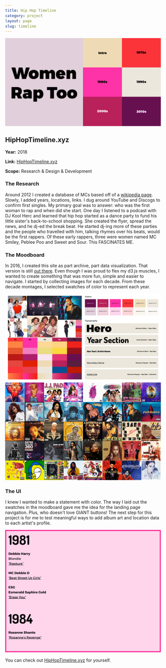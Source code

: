 ```yaml
---
title: Hip Hop Timeline
category: project
layout: page
slug: timeline
---
```


<section>
  <img src="/assets/project/timeline-2.png" alt="">

  <h2>HipHopTimeline.xyz</h2>
  <p><strong>Year:</strong> 2018</p>
  <p><strong>Link:</strong> <a href="http://hiphoptimeline.xyz" target="_blank">HipHopTimeline.xyz</a></p>
  <p><strong>Scope:</strong> Research & Design & Development</p>
</section>

<section>
  <h3>The Research</h3>
  <p>Around 2012 I created a database of MCs based off of a <a href="https://en.wikipedia.org/wiki/Category:American_female_rappers" target="_blank">wikipedia page</a>. Slowly, I added years, locations, links. I dug around YouTube and Discogs to confirm first singles. My primary goal was to answer: who was the first woman to rap and when did she start. One day I listened to a podcast with DJ Kool Herc and learned that hip hop started as a dance party to fund his little sister's back-to-school shopping. She created the flyer, spread the news, and he dj-ed the break beat. He started dj-ing more of these parties and the people who travelled with him, talking rhymes over his beats, would be the first rappers. Of these early rappers, three were women named MC Smiley, Peblee Poo and Sweet and Sour. This FASCINATES ME.</p>
</section>

<section>
  <h3>The Moodboard</h3>
  <p>In 2016, I created this site as part archive, part data visualization. That version is still <a href="https://bl.ocks.org/justinav/raw/ea9658a477153825a5bc5e41121761cb/" target="_blank">out there</a>. Even though I was proud to flex my d3.js muscles, I wanted to create something that was more fun, simple and easier to navigate. I started by collecting images for each decade. From these decade montages, I selected swatches of color to represent each year.</p>
  <img src="/assets/project/timeline-1.png" alt="">
  <img src="/assets/project/timeline-3.png" alt="">
</section>

<section>
  <h3>The UI</h3>
  <p>I knew I wanted to make a statement with color. The way I laid out the swatches in the moodboard gave me the idea for the landing page navigation. Plus, who doesn't love GIANT buttons! The next step for this project is for me to test meaningful ways to add album art and location data to each artist's profile.</p>
  <img src="/assets/project/timeline-4.png" alt="">
</section>

<section class="cta">
  <p>You can check out <a href="http://hiphoptimeline.xyz" target="_blank">HipHopTimeline.xyz</a> for yourself.</p>
</section>

